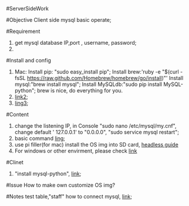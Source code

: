 #ServerSideWork

#Objective
Client side mysql basic operate;

#Requirement
1. get mysql database IP,port , username, password;
2.

#Install and config
1. Mac:
Install pip: "sudo easy_install pip";
Install brew:'ruby -e "$(curl -fsSL https://raw.github.com/Homebrew/homebrew/go/install)"'
Install mysql:"brew install mysql";
Install MySQLdb:"sudo pip install MySQL-python";
brew is nice, do everything for you. 
2. [link2](http://www.raspberry-projects.com/pi/software_utilities/mysql);
3. [ling3](http://raspberrywebserver.com/sql-databases/using-mysql-on-a-raspberry-pi.html);

#Content
1. change the listening IP, in Console "sudo nano /etc/mysql/my.cnf", change default ' 127.0.0.1' to "0.0.0.0", "sudo service mysql restart";
2. basic command [ling](http://www.tecmint.com/mysqladmin-commands-for-database-administration-in-linux/);
1. use pi filler(for mac) install the OS img into SD card, [headless guide](https://learn.adafruit.com/beaglebone-black-installing-operating-systems/mac-os-x)
2. For windows or other envirment, please check [link](http://www.tweaking4all.com/hardware/raspberry-pi/install-img-to-sd-card/)

#Clinet
1. "install mysql-python", [link](http://stackoverflow.com/questions/372885/how-do-i-connect-to-a-mysql-database-in-python);


#Issue
How to make own customize OS img?

#Notes
test table,"staff"
how to connect mysql, [link](http://stackoverflow.com/questions/372885/how-do-i-connect-to-a-mysql-database-in-python);
